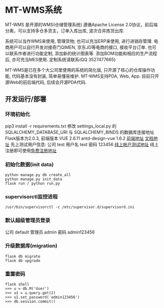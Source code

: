 # MT-WMS系统

MT-WMS 是开源的WMS(仓储管理系统)
遵循Apache License 2.0协议，前后端分离，可以支持多仓多货主，订单入库出库, 波次合并拣货出库.

系统可以当作WMS来使用, 管理货物; 也可以充当ERP来使用, 进行进销存管理. 电商用户可以自行开发对接奇门QIMEN, 京东JD等电商的接口, 接收平台订单. 也可以联系作者进行功能定制, 添加新的统计图表等. 添加BOM功能和相应的生产流程后, 亦可充当MES使用. 定制系统请联系(QQ 3527477665)

MT-WMS是已在多个大公司里使用的系统的简化版, 只开源了核心的仓库操作功能, 代码基本没有封装, 简单易懂易维护. MT-WMS支持PDA, Web, App. 目前只开源Web的前后端代码, 后续会开源PDA代码.

## 开发运行/部署


### 环境初始化
pip3 install -r requirements.txt
修改 settings_local.py 的 SQLALCHEMY_DATABASE_URI 与 SQLALCHEMY_BINDS 的数据库连接地址
Flask版本为2.0.3, 前端版本 VUE 2.6.11 antd-design-vue 1.6.2
[前端地址](https://github.com/shuxiang/MT-WMS-Front)
[文档地址](https://www.m-front.cn/docs#/dash)
先上测试用户信息: 公司 test 用户名 test  密码 123456 [线上帐户测试地址](https://wms.m-front.cn/auth/login)
线上注册即可使用[免费注册地址](https://wms.m-front.cn/auth/register)

### 初始化数据(init data)
```
python manage.py db create_all
python manage.py init_data
flask run / python run.py
```

### supervisorctl监控进程
```
/usr/bin/supervisorctl -c /etc/supervisor.d/supervisord.ini
```

### 默认超级管理员登录 
公司 default
管理员 admin
密码 admin123456

### 升级数据库(migration)
```
flask db migrate
flask db upgrade
```

### 重置密码
```
flask shell
>>> u = db.M('User')
>>> u1 = u.query.get(2)
>>> u1.set_password('admin123456')
>>> db.session.commit()
```
